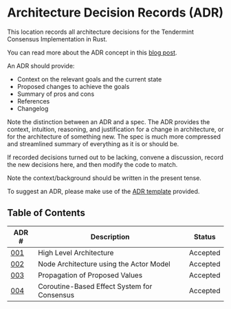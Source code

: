 # Architecture Decision Records (ADR)

This location records all architecture decisions for the Tendermint Consensus Implementation in Rust.

You can read more about the ADR concept in this [blog post](https://product.reverb.com/documenting-architecture-decisions-the-reverb-way-a3563bb24bd0#.78xhdix6t).

An ADR should provide:

- Context on the relevant goals and the current state
- Proposed changes to achieve the goals
- Summary of pros and cons
- References
- Changelog

Note the distinction between an ADR and a spec. The ADR provides the context, intuition, reasoning, and
justification for a change in architecture, or for the architecture of something
new. The spec is much more compressed and streamlined summary of everything as
it is or should be.

If recorded decisions turned out to be lacking, convene a discussion, record the new decisions here, and then modify the code to match.

Note the context/background should be written in the present tense.

To suggest an ADR, please make use of the [ADR template](./adr-template.md) provided.

## Table of Contents

| ADR \#                                      | Description                                 | Status   |
|---------------------------------------------|---------------------------------------------|----------|
| [001](./adr-001-architecture.md)            | High Level Architecture                     | Accepted |
| [002](./adr-002-node-actor.md)              | Node Architecture using the Actor Model     | Accepted |
| [003](./adr-003-values-propagation.md)      | Propagation of Proposed Values              | Accepted |
| [004](./adr-004-coroutine-effect-system.md) | Coroutine-Based Effect System for Consensus | Accepted |